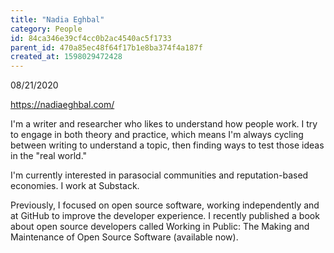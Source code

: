 ```yaml
---
title: "Nadia Eghbal"
category: People
id: 84ca346e39cf4cc0b2ac4540ac5f1733
parent_id: 470a85ec48f64f17b1e8ba374f4a187f
created_at: 1598029472428
---
```


08/21/2020

https://nadiaeghbal.com/

I'm a writer and researcher who likes to understand how people work. I try to engage in both theory and practice, which means I'm always cycling between writing to understand a topic, then finding ways to test those ideas in the "real world."

I'm currently interested in parasocial communities and reputation-based economies. I work at Substack.

Previously, I focused on open source software, working independently and at GitHub to improve the developer experience. I recently published a book about open source developers called Working in Public: The Making and Maintenance of Open Source Software (available now).
    